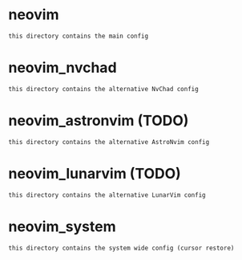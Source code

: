# neovim
	this directory contains the main config

# neovim_nvchad
	this directory contains the alternative NvChad config

# neovim_astronvim (TODO)
	this directory contains the alternative AstroNvim config

# neovim_lunarvim (TODO)
	this directory contains the alternative LunarVim config

# neovim_system
	this directory contains the system wide config (cursor restore)

